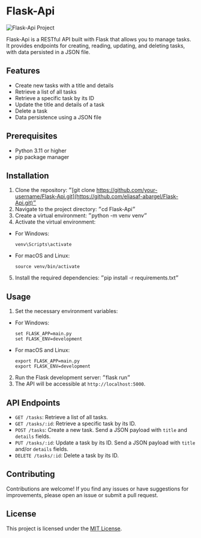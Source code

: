 # Flask-Api
![Flask-Api Project]()

Flask-Api is a RESTful API built with Flask that allows you to manage tasks. It provides endpoints for creating, reading, updating, and deleting tasks, with data persisted in a JSON file.

## Features

- Create new tasks with a title and details
- Retrieve a list of all tasks
- Retrieve a specific task by its ID
- Update the title and details of a task
- Delete a task
- Data persistence using a JSON file

## Prerequisites

- Python 3.11 or higher
- pip package manager

## Installation

1. Clone the repository: ״[git clone https://github.com/your-username/Flask-Api.git](https://github.com/eliasaf-abargel/Flask-Api.git)״
2. Navigate to the project directory: ״cd Flask-Api״
3. Create a virtual environment: ״python -m venv venv״
4. Activate the virtual environment:
- For Windows:
  ```
  venv\Scripts\activate
  ```
- For macOS and Linux:
  ```
  source venv/bin/activate
  ```

5. Install the required dependencies: ״pip install -r requirements.txt״



## Usage

1. Set the necessary environment variables:
- For Windows:
  ```
  set FLASK_APP=main.py
  set FLASK_ENV=development
  ```
- For macOS and Linux:
  ```
  export FLASK_APP=main.py
  export FLASK_ENV=development
  ```

2. Run the Flask development server: ״flask run״
3. The API will be accessible at `http://localhost:5000`.

## API Endpoints

- `GET /tasks`: Retrieve a list of all tasks.
- `GET /tasks/:id`: Retrieve a specific task by its ID.
- `POST /tasks`: Create a new task. Send a JSON payload with `title` and `details` fields.
- `PUT /tasks/:id`: Update a task by its ID. Send a JSON payload with `title` and/or `details` fields.
- `DELETE /tasks/:id`: Delete a task by its ID.

## Contributing

Contributions are welcome! If you find any issues or have suggestions for improvements, please open an issue or submit a pull request.

## License

This project is licensed under the [MIT License](LICENSE).

